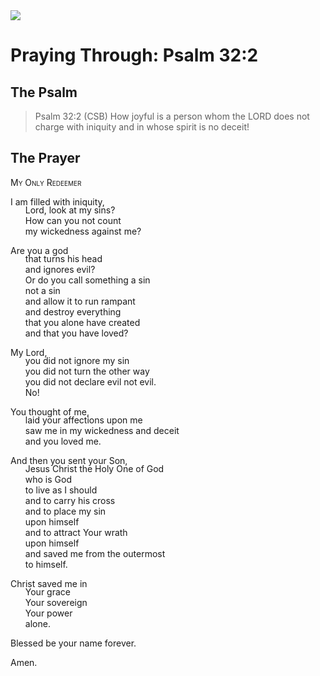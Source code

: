 <img class="intro-right" src="/images/art-paris-psalter.jpg">

<style>
  li {list-style-type: none;}
  p + ul {
    margin-top: -18px;
}
</style>

# Praying Through: Psalm 32:2

## The Psalm

>Psalm 32:2 (CSB)   How joyful is a person whom the LORD does not charge with iniquity and in whose spirit is no deceit!

## The Prayer

<div style="font-variant: small-caps;">My Only Redeemer</div>

I am filled with iniquity,
* Lord, look at my sins?
* How can you not count
* my wickedness against me?
 
Are you a god
* that turns his head
* and ignores evil?
* Or do you call something a sin
* not a sin
* and allow it to run rampant
* and destroy everything
* that you alone have created
* and that you have loved?
 
My Lord,
* you did not ignore my sin
* you did not turn the other way
* you did not declare evil not evil.
* No!

You thought of me,
* laid your affections upon me
* saw me in my wickedness and deceit
* and you loved me.
 
And then you sent your Son,
* Jesus Christ the Holy One of God
* who is God
* to live as I should
* and to carry his cross
* and to place my sin 
* upon himself
* and to attract Your wrath
* upon himself
* and saved me from the outermost
* to himself.
 
Christ saved me in
* Your grace
* Your sovereign
* Your power
* alone.
 
Blessed be your name forever.

Amen.
